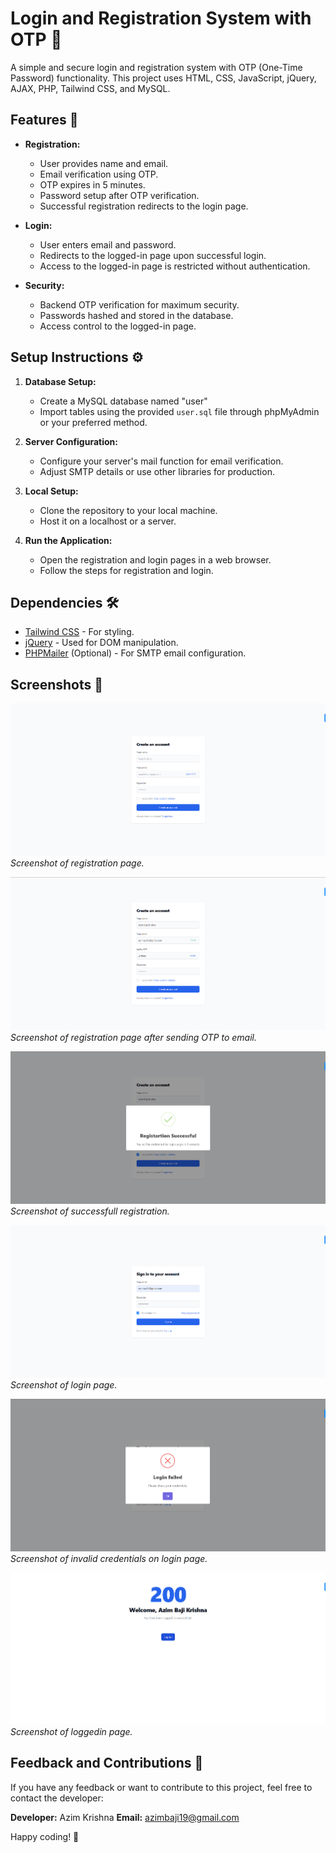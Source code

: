 ﻿# Login and Registration System with OTP 🚀

A simple and secure login and registration system with OTP (One-Time Password) functionality. This project uses HTML, CSS, JavaScript, jQuery, AJAX, PHP, Tailwind CSS, and MySQL.

## Features 🌟

- **Registration:**
  - User provides name and email.
  - Email verification using OTP.
  - OTP expires in 5 minutes.
  - Password setup after OTP verification.
  - Successful registration redirects to the login page.

- **Login:**
  - User enters email and password.
  - Redirects to the logged-in page upon successful login.
  - Access to the logged-in page is restricted without authentication.

- **Security:**
  - Backend OTP verification for maximum security.
  - Passwords hashed and stored in the database.
  - Access control to the logged-in page.

## Setup Instructions ⚙️

1. **Database Setup:**
   - Create a MySQL database named "user"
   - Import tables using the provided `user.sql` file through phpMyAdmin or your preferred method.

2. **Server Configuration:**
   - Configure your server's mail function for email verification.
   - Adjust SMTP details or use other libraries for production.

3. **Local Setup:**
   - Clone the repository to your local machine.
   - Host it on a localhost or a server.

4. **Run the Application:**
   - Open the registration and login pages in a web browser.
   - Follow the steps for registration and login.

## Dependencies 🛠️

- [Tailwind CSS](https://tailwindcss.com/) - For styling.
- [jQuery](https://jquery.com/) - Used for DOM manipulation.
- [PHPMailer](https://github.com/PHPMailer/PHPMailer) (Optional) - For SMTP email configuration.


## Screenshots 📸

![registration page](screenshots/Screenshot_3.png)
*Screenshot of registration page.*

![registration page OTP](screenshots/Screenshot_1.png)
*Screenshot of registration page after sending OTP to email.*

![successfull registration](screenshots/Screenshot_2.png)
*Screenshot of successfull registration.*

![login page](screenshots/Screenshot_4.png)
*Screenshot of login page.*

![invalid login](screenshots/Screenshot_6.png)
*Screenshot of invalid credentials on login page.*

![loggedin page](screenshots/Screenshot_5.png)
*Screenshot of loggedin page.*

## Feedback and Contributions 💌

If you have any feedback or want to contribute to this project, feel free to contact the developer:

**Developer:** Azim Krishna
**Email:** azimbaji19@gmail.com

Happy coding! 🚀
